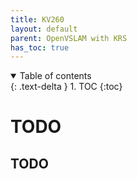 ```yaml
---
title: KV260
layout: default
parent: OpenVSLAM with KRS
has_toc: true
---
```


<details open markdown="block">
  <summary>
    Table of contents
  </summary>
  {: .text-delta }
1. TOC
{:toc}
</details>



# TODO
## TODO 

